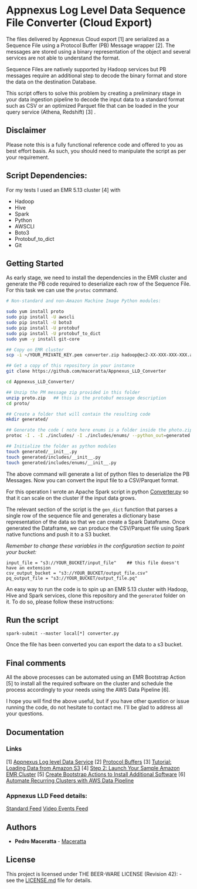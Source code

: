 # Appnexus Log Level Data Sequence File Converter (Cloud Export)


The files delivered by Appnexus Cloud export [1] are serialized as a Sequence File using a Protocol Buffer (PB) Message wrapper [2]. The messages are stored using a binary representation of the object and several services are not able to understand the format.

Sequence Files are natively supported by Hadoop services but PB messages require an additional step to decode the binary format and store the data on the destination Database.

This script offers to solve this problem by creating a preliminary stage in your data ingestion pipeline to decode the input data to a standard format such as CSV or an optimized Parquet file that can be loaded in the your query service (Athena, Redshift) [3] .

## Disclaimer

Please note this is a fully functional reference code and offered to you as best effort basis. As such, you should need to manipulate the script as per your requirement.


## Script Dependencies:

For my tests I used an EMR 5.13 cluster [4] with
- Hadoop
- Hive
- Spark
- Python
- AWSCLI
- Boto3
- Protobuf_to_dict
- Git


## Getting Started

As early stage, we need to install the dependencies in the EMR cluster and generate the PB code required to deserialize each row of the Sequence File. For this task we can use the `protoc` command.


```bash
# Non-standard and non-Amazon Machine Image Python modules:

sudo yum install proto
sudo pip install -U awscli
sudo pip install -U boto3
sudo pip install -U protobuf
sudo pip install -U protobuf_to_dict
sudo yum -y install git-core

## Copy on EMR cluster
scp -i ~/YOUR_PRIVATE_KEY.pem converter.zip hadoop@ec2-XX-XXX-XXX-XXX.ap-southeast-2.compute.amazonaws.com:/home/hadoop/

## Get a copy of this repository in your instance
git clone https://github.com/maceratta/Appnexus_LLD_Converter

cd Appnexus_LLD_Converter/

## Unzip the PM message zip provided in this folder
unzip proto.zip   ## this is the protobuf message description
cd proto/

## Create a folder that will contain the resulting code
mkdir generated/

## Generate the code ( note here enums is a folder inside the photo.zip)
protoc -I . -I ./includes/ -I ./includes/enums/ --python_out=generated ./standard_feed.proto ./includes/segment_key_value.proto ./includes/enums/playback_method_enum.proto ./includes/enums/video_context_enum.proto ./includes/enums/view_non_measurable_reason_enum.proto ./includes/enums/view_result_type_enum.proto

## Initialize the folder as python modules
touch generated/__init__.py
touch generated/includes/__init__.py  
touch generated/includes/enums/__init__.py
```

The above command will generate a list of python files to deserialize the PB Messages. Now you can convert the input file to a CSV/Parquet format.

For this operation I wrote an Apache Spark script in python [Converter.py](converter.py) so that it can scale on the cluster if the input data grows.

The relevant section of the script is the `gen_dict` function that parses a single row of the sequence file and generates a dictionary base representation of the data so that we can create a Spark Dataframe. Once generated the Dataframe, we can produce the CSV/Parquet file using Spark native functions and push it to a S3 bucket.



_Remember to change these variables in the configuration section to point your bucket:_

	input_file = "s3://YOUR_BUCKET/input_file"    ## this file doesn't have an extension
	csv_output_bucket = "s3://YOUR_BUCKET/output_file.csv"
	pq_output_file = "s3://YOUR_BUCKET/output_file.pq"


An easy way to run the code is to spin up an EMR 5.13 cluster with Hadoop, Hive and Spark services, clone this repository and the `generated` folder on it. To do so, please follow these instructions:


## Run the script

```spark
spark-submit --master local[*] converter.py
```

Once the file has been converted you can export the data to a s3 bucket.


## Final comments
All the above processes can be automated using an EMR Bootstrap Action [5] to install all the required software on the cluster and schedule the process accordingly to your needs using the AWS Data Pipeline [6].

I hope you will find the above useful, but if you have other question or issue running the code, do not hesitate to contact me. I'll be glad to address all your questions.



## Documentation

### Links
[1] [Appnexus Log level Data Service](https://wiki.appnexus.com/display/api/Log-Level+Data+Service)
[2] [Protocol Buffers](https://developers.google.com/protocol-buffers/)
[3] [Tutorial: Loading Data from Amazon S3](https://docs.aws.amazon.com/redshift/latest/dg/tutorial-loading-data.html)
[4] [Step 2: Launch Your Sample Amazon EMR Cluster](https://docs.aws.amazon.com/emr/latest/ManagementGuide/emr-gs-launch-sample-cluster.html#emr-gs-launch-quick-cluster)
[5] [Create Bootstrap Actions to Install Additional Software](https://docs.aws.amazon.com/emr/latest/ManagementGuide/emr-plan-bootstrap.html)
[6] [Automate Recurring Clusters with AWS Data Pipeline](https://docs.aws.amazon.com/emr/latest/ManagementGuide/emr-manage-recurring.html)

### Appnexus LLD Feed details:


[Standard Feed](https://wiki.appnexus.com/display/api/Standard+Feed)
[Video Events Feed](https://wiki.appnexus.com/display/api/Video+Events+Feed)


## Authors

* **Pedro Maceratta** - [Maceratta](https://github.com/maceratta)


## License

This project is licensed under THE BEER-WARE LICENSE (Revision 42): - see the [LICENSE.md](LICENSE.md) file for details.
